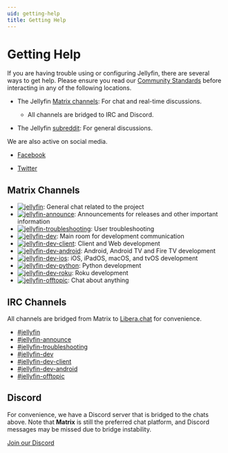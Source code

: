 ```yaml
---
uid: getting-help
title: Getting Help
---
```


# Getting Help

If you are having trouble using or configuring Jellyfin, there are several ways to get help. Please ensure you read our [Community Standards](xref:community-standards) before interacting in any of the following locations.

* The Jellyfin [Matrix channels](https://matrix.to/#/#jellyfinorg:matrix.org): For chat and real-time discussions.

  * All channels are bridged to IRC and Discord.

* The Jellyfin [subreddit](https://www.reddit.com/r/jellyfin): For general discussions.

We are also active on social media.

* [Facebook](https://www.facebook.com/Jellyfin-319514125331205)

* [Twitter](https://twitter.com/jellyfin)

## Matrix Channels

* <a href="https://matrix.to/#/#jellyfin:matrix.org"><img alt="jellyfin" src="https://img.shields.io/matrix/jellyfin:matrix.org.svg?logo=matrix&label=jellyfin"></a>: General chat related to the project
* <a href="https://matrix.to/#/#jellyfin-announce:matrix.org"><img alt="jellyfin-announce" src="https://img.shields.io/matrix/jellyfin-announce:matrix.org.svg?logo=matrix&label=jellyfin-announce"></a>: Announcements for releases and other important information
* <a href="https://matrix.to/#/#jellyfin-troubleshooting:matrix.org"><img alt="jellyfin-troubleshooting" src="https://img.shields.io/matrix/jellyfin-troubleshooting:matrix.org.svg?logo=matrix&label=jellyfin-troubleshooting"></a>: User troubleshooting
* <a href="https://matrix.to/#/#jellyfin-dev:matrix.org"><img alt="jellyfin-dev" src="https://img.shields.io/matrix/jellyfin-dev:matrix.org.svg?logo=matrix&label=jellyfin-dev"></a>: Main room for development communication
* <a href="https://matrix.to/#/#jellyfin-dev-client:matrix.org"><img alt="jellyfin-dev-client" src="https://img.shields.io/matrix/jellyfin-dev-client:matrix.org.svg?logo=matrix&label=jellyfin-dev-client"></a>: Client and Web development
* <a href="https://matrix.to/#/#jellyfin-dev-android:matrix.org"><img alt="jellyfin-dev-android" src="https://img.shields.io/matrix/jellyfin-dev-android:matrix.org.svg?logo=matrix&label=jellyfin-dev-android"></a>: Android, Android TV and Fire TV development
* <a href="https://matrix.to/#/#jellyfin-dev-ios:matrix.org"><img alt="jellyfin-dev-ios" src="https://img.shields.io/matrix/jellyfin-dev-ios:matrix.org.svg?logo=matrix&label=jellyfin-dev-ios"></a>: iOS, iPadOS, macOS, and tvOS development
* <a href="https://matrix.to/#/#jellyfin-dev-python:matrix.org"><img alt="jellyfin-dev-python" src="https://img.shields.io/matrix/jellyfin-dev-python:matrix.org.svg?logo=matrix&label=jellyfin-dev-python"></a>: Python development
* <a href="https://matrix.to/#/#jellyfin-dev-roku:matrix.org"><img alt="jellyfin-dev-roku" src="https://img.shields.io/matrix/jellyfin-dev-roku:matrix.org.svg?logo=matrix&label=jellyfin-dev-roku"></a>: Roku development
* <a href="https://matrix.to/#/#jellyfin-offtopic:matrix.org"><img alt="jellyfin-offtopic" src="https://img.shields.io/matrix/jellyfin-offtopic:matrix.org.svg?logo=matrix&label=jellyfin-offtopic"></a>: Chat about anything

## IRC Channels

All channels are bridged from Matrix to [Libera.chat](https://libera.chat) for convenience.

* [#jellyfin](ircs://irc.libera.chat:6697/#jellyfin)
* [#jellyfin-announce](ircs://irc.libera.chat:6697/#jellyfin-announce)
* [#jellyfin-troubleshooting](ircs://irc.libera.chat:6697/#jellyfin-troubleshooting)
* [#jellyfin-dev](ircs://irc.libera.chat:6697/#jellyfin-dev)
* [#jellyfin-dev-client](ircs://irc.libera.chat:6697/#jellyfin-dev-client)
* [#jellyfin-dev-android](ircs://irc.libera.chat:6697/#jellyfin-dev-android)
* [#jellyfin-offtopic](ircs://irc.libera.chat:6697/#jellyfin-offtopic)

## Discord

For convenience, we have a Discord server that is bridged to the chats above. Note that **Matrix** is still the preferred chat platform, and Discord messages may be missed due to bridge instability.

[Join our Discord](https://discord.gg/zHBxVSXdBV)
